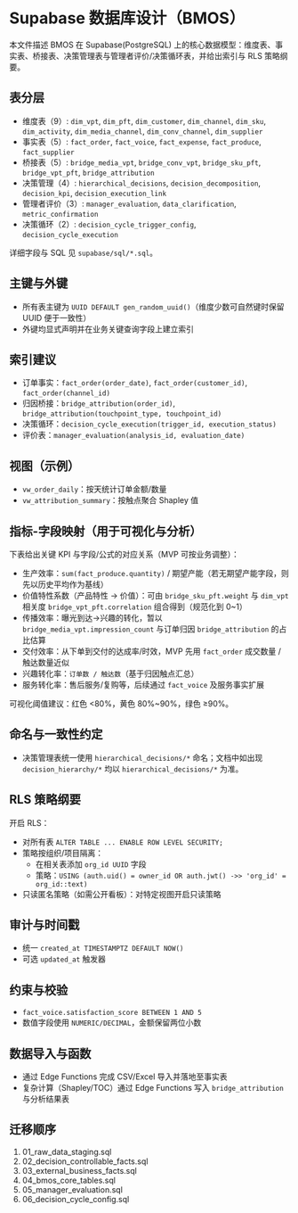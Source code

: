 # Supabase 数据库设计（BMOS）

本文件描述 BMOS 在 Supabase(PostgreSQL) 上的核心数据模型：维度表、事实表、桥接表、决策管理表与管理者评价/决策循环表，并给出索引与 RLS 策略纲要。

## 表分层
- 维度表（9）: `dim_vpt`, `dim_pft`, `dim_customer`, `dim_channel`, `dim_sku`, `dim_activity`, `dim_media_channel`, `dim_conv_channel`, `dim_supplier`
- 事实表（5）: `fact_order`, `fact_voice`, `fact_expense`, `fact_produce`, `fact_supplier`
- 桥接表（5）: `bridge_media_vpt`, `bridge_conv_vpt`, `bridge_sku_pft`, `bridge_vpt_pft`, `bridge_attribution`
- 决策管理（4）: `hierarchical_decisions`, `decision_decomposition`, `decision_kpi`, `decision_execution_link`
- 管理者评价（3）: `manager_evaluation`, `data_clarification`, `metric_confirmation`
- 决策循环（2）: `decision_cycle_trigger_config`, `decision_cycle_execution`

详细字段与 SQL 见 `supabase/sql/*.sql`。

## 主键与外键
- 所有表主键为 `UUID DEFAULT gen_random_uuid()`（维度少数可自然键时保留 UUID 便于一致性）
- 外键均显式声明并在业务关键查询字段上建立索引

## 索引建议
- 订单事实：`fact_order(order_date)`, `fact_order(customer_id)`, `fact_order(channel_id)`
- 归因桥接：`bridge_attribution(order_id)`, `bridge_attribution(touchpoint_type, touchpoint_id)`
- 决策循环：`decision_cycle_execution(trigger_id, execution_status)`
- 评价表：`manager_evaluation(analysis_id, evaluation_date)`

## 视图（示例）
- `vw_order_daily`：按天统计订单金额/数量
- `vw_attribution_summary`：按触点聚合 Shapley 值
  
## 指标-字段映射（用于可视化与分析）
下表给出关键 KPI 与字段/公式的对应关系（MVP 可按业务调整）：

- 生产效率：`sum(fact_produce.quantity)` / 期望产能（若无期望产能字段，则先以历史平均作为基线）
- 价值特性系数（产品特性 → 价值）：可由 `bridge_sku_pft.weight` 与 `dim_vpt` 相关度 `bridge_vpt_pft.correlation` 组合得到（规范化到 0~1）
- 传播效率：曝光到达→兴趣的转化，暂以 `bridge_media_vpt.impression_count` 与订单归因 `bridge_attribution` 的占比估算
- 交付效率：从下单到交付的达成率/时效，MVP 先用 `fact_order` 成交数量 / 触达数量近似
- 兴趣转化率：`订单数 / 触达数`（基于归因触点汇总）
- 服务转化率：售后服务/复购等，后续通过 `fact_voice` 及服务事实扩展

可视化阈值建议：红色 <80%，黄色 80%~90%，绿色 ≥90%。

## 命名与一致性约定
- 决策管理表统一使用 `hierarchical_decisions/*` 命名；文档中如出现 `decision_hierarchy/*` 均以 `hierarchical_decisions/*` 为准。

## RLS 策略纲要
开启 RLS：
- 对所有表 `ALTER TABLE ... ENABLE ROW LEVEL SECURITY;`
- 策略按组织/项目隔离：
  - 在相关表添加 `org_id UUID` 字段
  - 策略：`USING (auth.uid() = owner_id OR auth.jwt() ->> 'org_id' = org_id::text)`
- 只读匿名策略（如需公开看板）：对特定视图开启只读策略

## 审计与时间戳
- 统一 `created_at TIMESTAMPTZ DEFAULT NOW()`
- 可选 `updated_at` 触发器

## 约束与校验
- `fact_voice.satisfaction_score BETWEEN 1 AND 5`
- 数值字段使用 `NUMERIC/DECIMAL`，金额保留两位小数

## 数据导入与函数
- 通过 Edge Functions 完成 CSV/Excel 导入并落地至事实表
- 复杂计算（Shapley/TOC）通过 Edge Functions 写入 `bridge_attribution` 与分析结果表

## 迁移顺序
1. 01_raw_data_staging.sql
2. 02_decision_controllable_facts.sql
3. 03_external_business_facts.sql
4. 04_bmos_core_tables.sql
5. 05_manager_evaluation.sql
6. 06_decision_cycle_config.sql
